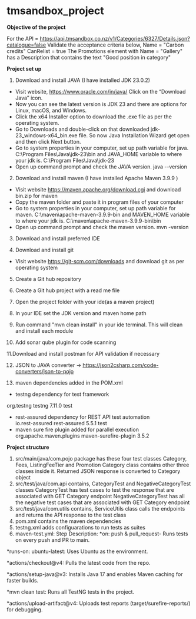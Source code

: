 # tmsandbox_project

**Objective of the project**

For the API = https://api.tmsandbox.co.nz/v1/Categories/6327/Details.json?catalogue=false
Validate the acceptance criteria below,
Name = "Carbon credits"
CanRelist = true
The Promotions element with Name = "Gallery" has a Description that contains the text "Good position in category"

**Project set up**

1. Download and install JAVA (I have installed JDK 23.0.2)
* Visit website, https://www.oracle.com/in/java/ Click on the “Download Java” icon.
* Now you can see the latest version is JDK 23 and there are options for Linux, macOS, and Windows. 
* Click the x64 Installer option to download the .exe file as per the operating system.
* Go to Downloads and double-click on that downloaded jdk-23_windows-x64_bin.exe file. So now Java Installation Wizard get open and then click Next button.
* Go to system properties in your computer, set up path variable for java. C:\Program Files\Java\jdk-23\bin and JAVA_HOME variable to where your jdk is. C:\Program Files\Java\jdk-23
* Open up command prompt and check the JAVA version. java --version

2. Download and install maven (I have installed Apache Maven 3.9.9 )
* Visit website https://maven.apache.org/download.cgi and download bin.zip for maven
* Copy the maven folder and paste it in program files of your computer
* Go to system properties in your computer, set up path variable for maven. C:\maven\apache-maven-3.9.9-bin and MAVEN_HOME variable to where your jdk is. C:\maven\apache-maven-3.9.9-bin\bin
* Open up command prompt and check the maven version. mvn -version

3. Download and install preferred IDE

4. Download and install git
* Visit website https://git-scm.com/downloads and download git as per operating system 

5. Create a Git hub repository

6. Create a Git hub project with a read me file

7. Open the project folder with your ide(as a maven project)

8. In your IDE set the JDK version and maven home path

9. Run command "mvn clean install" in your ide terminal. This will clean and install each module 

10. Add sonar qube plugin for code scanning

11.Download and install postman for API validation if necessary

12. JSON to JAVA converter -> https://json2csharp.com/code-converters/json-to-pojo

13. maven dependencies added in the POM.xml
* testng dependency for test framework   
<dependency>
    <groupId>org.testng</groupId>
    <artifactId>testng</artifactId>
    <version>7.11.0</version>
    <scope>test</scope>
    </dependency>

* rest-assured dependency for REST API test automation   
  <dependency>
  <groupId>io.rest-assured</groupId>
  <artifactId>rest-assured</artifactId>
  <version>5.5.1</version>
  <scope>test</scope>
  </dependency>
* maven sure fire plugin added for parallel execution
    <plugins>
      <plugin>
        <groupId>org.apache.maven.plugins</groupId>
        <artifactId>maven-surefire-plugin</artifactId>
        <version>3.5.2</version>
      </plugin>
    </plugins>


**Project structure**

1. src/main/java/com.pojo package has these four test classes
Category, Fees, ListingFeeTier and Promotion
Category class contains other three classes inside it.
Returned JSON response is converted to Category object
2. src/test/java/com.api
contains, CategoryTest and NegativeCategoryTest classes
CategoryTest has test cases to test the response that are associated with GET Category endpoint
NegativeCategoryTest has all the negative test cases that are associated with GET Category endpoint
3. src/test/java/com.utils
contains, ServiceUtils class calls the endpoints and returns the API response to the test class
4. pom.xml
contains the maven dependencies
5. testng.xml
adds configuarations to run tests as suites
6. maven-test.yml:
Step	Description:
*on: push & pull_request- Runs tests on every push and PR to main.

*runs-on: ubuntu-latest: Uses Ubuntu as the environment.

*actions/checkout@v4: Pulls the latest code from the repo.

*actions/setup-java@v3:	Installs Java 17 and enables Maven caching for faster builds.

*mvn clean test:	Runs all TestNG tests in the project.

*actions/upload-artifact@v4:	Uploads test reports (target/surefire-reports/) for debugging.


